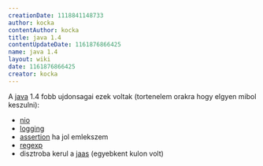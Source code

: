 ```yaml
---
creationDate: 1118841148733 
author: kocka 
contentAuthor: kocka 
title: java 1.4 
contentUpdateDate: 1161876866425 
name: java 1.4 
layout: wiki 
date: 1161876866425 
creator: kocka 
---
```

A [java](java.html) 1.4 fobb ujdonsagai ezek voltak (tortenelem orakra hogy elgyen mibol keszulni):

*   [nio](NIO.html)
*   [logging](Logging.html)
*   [assertion](assertion.html) ha jol emlekszem
*   [regexp](regexp.html)
*   disztroba kerul a [jaas](JAAS.html) (egyebkent kulon volt)
